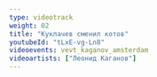 ```yaml
---
type: videotrack
weight: 02
title: "Куклачев сменил котов"
youtubeId: "tLxE-vg-Ln8"
videoevents: vevt_kaganov_amsterdam
videoartists: ["Леонид Каганов"]
---
```


